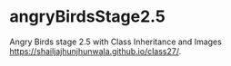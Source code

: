 # angryBirdsStage2.5
Angry Birds stage 2.5 with Class Inheritance and Images
 https://shailjajhunjhunwala.github.io/class27/.
